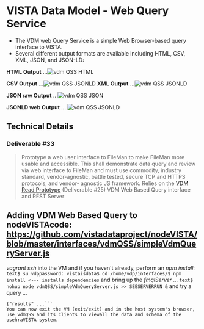 # VISTA Data Model - Web Query Service

* The VDM web Query Service is a simple Web Browser-based query interface to VISTA. 
* Several different output formats are available including HTML, CSV, XML, JSON, and JSON-LD:


__HTML Output__ ...![vdm QSS HTML](https://github.com/vistadataproject/documents/blob/master/OtherDeliverablesYr1/vdmQSS/screenshots/vdmQSShtml.png)

__CSV Output__ ...![vdm QSS JSONLD](https://github.com/vistadataproject/documents/blob/master/OtherDeliverablesYr1/vdmQSS/screenshots/vdmQSScsv.png)
__XML Output__ ...![vdm QSS JSONLD](https://github.com/vistadataproject/documents/blob/master/OtherDeliverablesYr1/vdmQSS/screenshots/vdmQSSxml.png)

__JSON raw Output__ ..
![vdm QSS JSON](https://github.com/vistadataproject/documents/blob/master/OtherDeliverablesYr1/vdmQSS/screenshots/vdmQSSjson.png
)

__JSONLD web Output__ ...
![vdm QSS JSONLD](https://github.com/vistadataproject/documents/blob/master/OtherDeliverablesYr1/vdmQSS/screenshots/vdmQSSjsonld.png)



## Technical Details

### Deliverable #33
> Prototype a web user interface to FileMan to make FileMan more usable and accessible. This shall demonstrate data query and review via web interface to FileMan and must use commodity, industry standard, vendor-agnostic, battle tested, secure TCP and HTTPS protocols, and vendor- agnostic JS framework.
Relies on the [VDM Read Prototype](https://github.com/vistadataproject/VDM/tree/master/prototypes/vdmRead) (Deliverable #25)
VDM Web Based Query interface and REST Server
## Adding VDM Web Based Query to nodeVISTAcode: https://github.com/vistadataproject/nodeVISTA/blob/master/interfaces/vdmQSS/simpleVdmQueryServer.js
_vagrant ssh_ into the VM and if you haven't already, perform an _npm install_: 
```text$ su vdppassword: vistaisdata$ cd /home/vdp/interfaces/$ npm install <--- installs dependencies```
and bring up the _fmqlServer_ ...
```text$ nohup node vdmQSS/simpleVdmQueryServer.js >> SEESERVERRUN &```
and try a query ...
```text$ curl https://localhost:9000/vdmService?query=DESCRIBE%20120_82-1
{"results" ...```
You can now exit the VM (exit/exit) and in the host system's browser, use vdmQSS and its clients to viewall the data and schema of the osehraVISTA system. 



